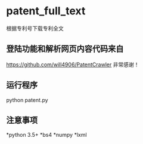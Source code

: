 # patent_full_text
根据专利号下载专利全文
## 登陆功能和解析网页内容代码来自
https://github.com/will4906/PatentCrawler
非常感谢！
## 运行程序
python patent.py
## 注意事项
*python 3.5+
*bs4
*numpy
*lxml
